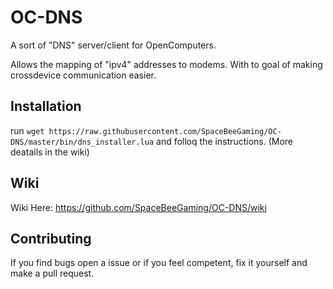# OC-DNS
A sort of "DNS" server/client for OpenComputers.

Allows the mapping of "ipv4" addresses to modems. With to goal of making crossdevice communication easier.

## Installation
run `wget https://raw.githubusercontent.com/SpaceBeeGaming/OC-DNS/master/bin/dns_installer.lua` and folloq the instructions.
(More deatails in the wiki)

## Wiki
Wiki Here: https://github.com/SpaceBeeGaming/OC-DNS/wiki

## Contributing
If you find bugs open a issue or if you feel competent, fix it yourself and make a pull request.
